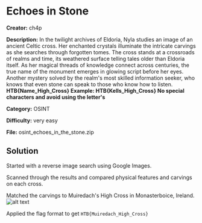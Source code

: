 # Echoes in Stone

**Creator:** ch4p

**Description:** In the twilight archives of Eldoria, Nyla studies an image of an ancient Celtic cross. Her enchanted crystals illuminate the intricate carvings as she searches through forgotten tomes. The cross stands at a crossroads of realms and time, its weathered surface telling tales older than Eldoria itself. As her magical threads of knowledge connect across centuries, the true name of the monument emerges in glowing script before her eyes. Another mystery solved by the realm's most skilled information seeker, who knows that even stone can speak to those who know how to listen. 
<br> <b>HTB{Name_High_Cross}
Example: HTB{Kells_High_Cross} No special characters and avoid using the letter's</b>

**Category:** OSINT

**Difficulty:** very easy

**File:** osint_echoes_in_the_stone.zip

## Solution 

Started with a reverse image search using Google Images.

Scanned through the results and compared physical features and carvings on each cross.

Matched the carvings to Muiredach's High Cross in Monasterboice, Ireland.
![alt text](image.png)

Applied the flag format to get `HTB{Muiredach_High_Cross}`


